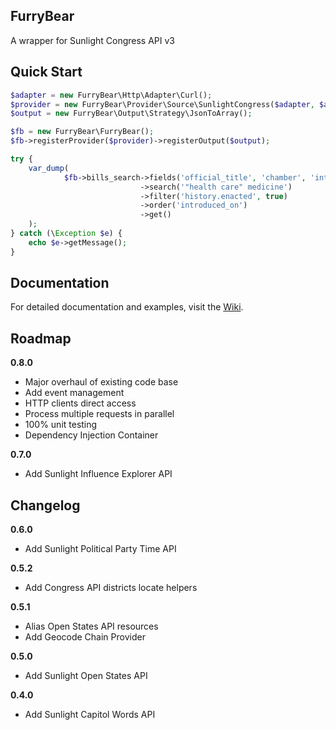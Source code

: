 FurryBear
---------

A wrapper for Sunlight Congress API v3

Quick Start
-----------

```php
$adapter = new FurryBear\Http\Adapter\Curl();
$provider = new FurryBear\Provider\Source\SunlightCongress($adapter, $apiKey);
$output = new FurryBear\Output\Strategy\JsonToArray();

$fb = new FurryBear\FurryBear();
$fb->registerProvider($provider)->registerOutput($output);

try {
    var_dump(
            $fb->bills_search->fields('official_title', 'chamber', 'introduced_on', 'search')
                             ->search('"health care" medicine')
                             ->filter('history.enacted', true)
                             ->order('introduced_on')
                             ->get()
    );
} catch (\Exception $e) {
    echo $e->getMessage();
}
```

Documentation
-------------

For detailed documentation and examples, visit the [Wiki](https://github.com/lobostome/FurryBear/wiki).

Roadmap
-------
**0.8.0**
- Major overhaul of existing code base
- Add event management
- HTTP clients direct access
- Process multiple requests in parallel
- 100% unit testing
- Dependency Injection Container

**0.7.0**
- Add Sunlight Influence Explorer API

Changelog
---------
**0.6.0**
- Add Sunlight Political Party Time API

**0.5.2**
- Add Congress API districts locate helpers

**0.5.1**
- Alias Open States API resources
- Add Geocode Chain Provider

**0.5.0**
- Add Sunlight Open States API

**0.4.0**
- Add Sunlight Capitol Words API